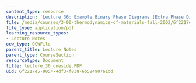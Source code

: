 ```yaml
---
content_type: resource
description: 'Lecture 36: Example Binary Phase Diagrams [Extra Phase Diagrams]'
file: /media/courses/3-00-thermodynamics-of-materials-fall-2002/6f2217e590544df3f8386b58490761dd_lecture_36_oneside.PDF
file_type: application/pdf
learning_resource_types:
- Lecture Notes
ocw_type: OCWFile
parent_title: Lecture Notes
parent_type: CourseSection
resourcetype: Document
title: lecture_36_oneside.PDF
uid: 6f2217e5-9054-4df3-f838-6b58490761dd
---
```

